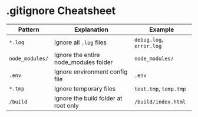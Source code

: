 # .gitignore Cheatsheet

| Pattern      | Explanation                          | Example               |
|--------------|--------------------------------------|------------------------|
| `*.log`      | Ignore all `.log` files              | `debug.log`, `error.log` |
| `node_modules/` | Ignore the entire node_modules folder | `node_modules/`       |
| `.env`       | Ignore environment config file       | `.env`                 |
| `*.tmp`      | Ignore temporary files               | `test.tmp`, `temp.tmp` |
| `/build`     | Ignore the build folder at root only | `/build/index.html`   |
